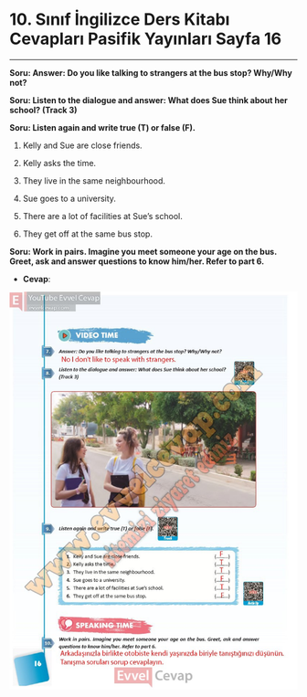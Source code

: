 # 10. Sınıf İngilizce Ders Kitabı Cevapları Pasifik Yayınları Sayfa 16

---

**Soru: Answer: Do you like talking to strangers at the bus stop? Why/Why not?**

**Soru: Listen to the dialogue and answer: What does Sue think about her school? (Track 3)**

**Soru: Listen again and write true (T) or false (F).**

1. Kelly and Sue are close friends.

 2. Kelly asks the time.

 3. They live in the same neighbourhood.

 4. Sue goes to a university.

 5. There are a lot of facilities at Sue’s school.

 6. They get off at the same bus stop.

**Soru: Work in pairs. Imagine you meet someone your age on the bus. Greet, ask and answer questions to know him/her. Refer to part 6.**

-   **Cevap**:

![Image 1](./image_1.jpg)